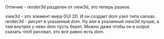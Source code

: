 Отличие - render3d разделен от view3d, это теперь разное.

view3d - это элемент мира GUI 2D. И он создает dom узел типа canvas.
render3d - рисует в указанный dom. Ну или в указанный view3d лучше, а там внутрях у нево dom пусть берет.
Можно даже чтобы он в output сказать чтоб рисовал, это все равно есть dom.